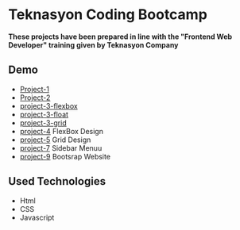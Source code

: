 # Teknasyon Coding Bootcamp

**These projects have been prepared in line with the "Frontend Web Developer" training given by Teknasyon Company**

## Demo 
* [Project-1](https://batuhan37.github.io/Teknasyon-Coding-Bootcamp/Project-1/)
* [Project-2](https://batuhan37.github.io/Teknasyon-Coding-Bootcamp/project-2/)
* [project-3-flexbox](https://batuhan37.github.io/Teknasyon-Coding-Bootcamp/project-3-flexbox/)
* [project-3-float](https://batuhan37.github.io/Teknasyon-Coding-Bootcamp/project-3-float/)
* [project-3-grid](https://batuhan37.github.io/Teknasyon-Coding-Bootcamp/project-3-grid/)
* [project-4](https://batuhan37.github.io/Teknasyon-Coding-Bootcamp/project-4) FlexBox Design
* [project-5](https://batuhan37.github.io/Teknasyon-Coding-Bootcamp/project-5) Grid Design
* [project-7](https://batuhan37.github.io/Teknasyon-Coding-Bootcamp/project-7) Sidebar Menuu
* [project-9](https://batuhan37.github.io/Teknasyon-Coding-Bootcamp/project-9) Bootsrap Website


## Used Technologies

* Html
* CSS
* Javascript
